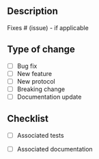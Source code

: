 ## Description

Fixes # (issue) - if applicable

## Type of change

- [ ] Bug fix
- [ ] New feature
- [ ] New protocol
- [ ] Breaking change
- [ ] Documentation update

## Checklist

- [ ] Associated tests
- [ ] Associated documentation

